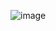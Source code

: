 ![image](https://github.com/somdeepkundu/geoKosh/assets/62704009/b4a9dcd0-5e6b-46e5-826b-81afde9d24fd)
